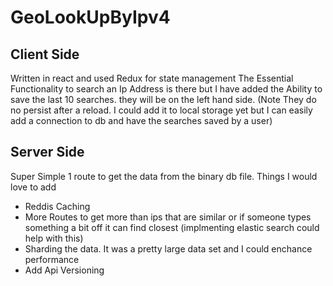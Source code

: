 # GeoLookUpByIpv4

## Client Side
Written in react and used Redux for state management
The Essential Functionality to search an Ip Address is there but I have added the 
Ability to save the last 10 searches. they will be on the left hand side. (Note They do no persist after a reload. I could add it to local storage yet
but I can easily add a connection to db and have the searches saved by a user)

## Server Side
Super Simple 1 route to get the data from the binary db file.
Things I would love to add
  - Reddis Caching
  - More Routes to get more than ips that are similar or if someone types something a bit off it can find closest (implmenting elastic search could help with this) 
  - Sharding the data. It was a pretty large data set and I could enchance performance
  - Add Api Versioning
